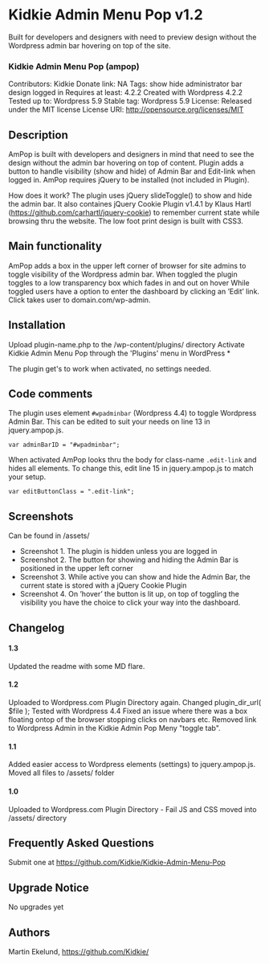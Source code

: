# Kidkie Admin Menu Pop v1.2

Built for developers and designers with need to preview design without the Wordpress admin bar hovering on top of the site.

### Kidkie Admin Menu Pop (ampop)

Contributors: Kidkie
Donate link: NA
Tags: show hide administrator bar design logged in
Requires at least: 4.2.2
Created with Wordpress 4.2.2
Tested up to: Wordpress 5.9
Stable tag: Wordpress 5.9
License: Released under the MIT license
License URI: http://opensource.org/licenses/MIT

## Description

AmPop is built with developers and designers in mind that need to see the design without the admin bar hovering on top of content. Plugin adds a button to handle visibility (show and hide) of Admin Bar and Edit-link when logged in. AmPop requires jQuery to be installed (not included in Plugin).

How does it work? The plugin uses jQuery slideToggle() to show and hide the admin bar. It also containes jQuery Cookie Plugin v1.4.1 by Klaus Hartl (https://github.com/carhartl/jquery-cookie) to remember current state while browsing thru the website. The low foot print design is built with CSS3.

## Main functionality

AmPop adds a box in the upper left corner of browser for site admins to toggle visibility of the Wordpress admin bar.
When toggled the plugin toggles to a low transparency box which fades in and out on hover
While toggled users have a option to enter the dashboard by clicking an ’Edit’ link. Click takes user to domain.com/wp-admin.

## Installation

Upload plugin-name.php to the /wp-content/plugins/ directory
Activate Kidkie Admin Menu Pop through the 'Plugins' menu in WordPress *

The plugin get's to work when activated, no settings needed.

## Code comments

The plugin uses element ```#wpadminbar``` (Wordpress 4.4) to toggle Wordpress Admin Bar. This can be edited to suit your needs on line 13 in jquery.ampop.js.

```var adminBarID = "#wpadminbar";```

When activated AmPop looks thru the body for class-name ```.edit-link``` and hides all elements. To change this, edit line 15 in jquery.ampop.js to match your setup.

```var editButtonClass = ".edit-link";```

## Screenshots

Can be found in /assets/

* Screenshot 1. The plugin is hidden unless you are logged in
* Screenshot 2. The button for showing and hiding the Admin Bar is positioned in the upper left corner
* Screenshot 3. While active you can show and hide the Admin Bar, the current state is stored with a jQuery Cookie Plugin
* Screenshot 4. On ’hover’ the button is lit up, on top of toggling the visibility you have the choice to click your way into the dashboard.

## Changelog

#### 1.3
Updated the readme with some MD flare.

#### 1.2
Uploaded to Wordpress.com Plugin Directory again.
Changed plugin_dir_url( $file );
Tested with Wordpress 4.4
Fixed an issue where there was a box floating ontop of the browser stopping clicks on navbars etc.
Removed link to Wordpress Admin in the Kidkie Admin Pop Meny "toggle tab".

#### 1.1
Added easier access to Wordpress elements (settings) to jquery.ampop.js.
Moved all files to /assets/ folder

#### 1.0
Uploaded to Wordpress.com Plugin Directory - Fail
JS and CSS moved into /assets/ directory

## Frequently Asked Questions

Submit one at https://github.com/Kidkie/Kidkie-Admin-Menu-Pop

## Upgrade Notice

No upgrades yet

## Authors

Martin Ekelund, https://github.com/Kidkie/
